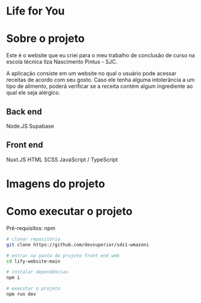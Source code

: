 # Life for You

# Sobre o projeto

Este é o website que eu criei para o meu trabalho de conclusão de curso na escola técnica Ilza Nascimento Pintus - SJC.

A aplicação consiste em um website no qual o usuário pode acessar receitas de acordo com seu gosto. Caso ele tenha alguma intolerância a um tipo de alimento, poderá verificar se a receita contém algum ingrediente ao qual ele seja alérgico.

## Back end
Node.JS
Supabase

## Front end
Nuxt.JS
HTML
SCSS
JavaScript / TypeScript

# Imagens do projeto

# Como executar o projeto

Pré-requisitos: npm

```bash
# clonar repositório
git clone https://github.com/devsuperior/sds1-wmazoni

# entrar na pasta do projeto front end web
cd lify-website-main

# instalar dependências
npm i

# executar o projeto
npm run dev
```
